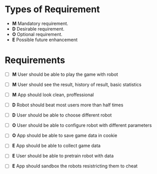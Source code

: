 # Types of Requirement

- **M** Mandatory requirement.
- **D** Desirable requirement.
- **O** Optional requirement.
- **E** Possible future enhancement

# Requirements

- [ ] **M** User should be able to play the game with robot

- [ ] **M** User should see the result, history of result, basic statistics

- [ ] **M** App should look clean, proffessional

- [ ] **D** Robot should beat most users more than half times

- [ ] **D** User should be able to choose different robot

- [ ] **O** User should be able to configure robot with different parameters

- [ ] **O** App should be able to save game data in cookie

- [ ] **E** App should be able to collect game data

- [ ] **E** User should be able to pretrain robot with data

- [ ] **E** App should sandbox the robots resistricting them to cheat






